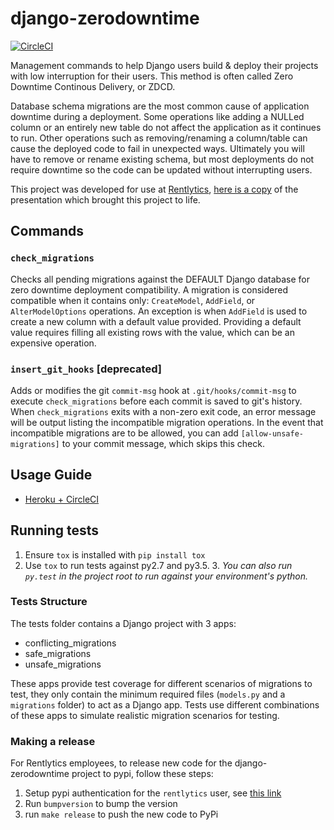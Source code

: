 # django-zerodowntime

[![CircleCI](https://circleci.com/gh/rentlytics/django-zerodowntime.svg?style=svg)](https://circleci.com/gh/rentlytics/django-zerodowntime)

Management commands to help Django users build & deploy their projects with low interruption for their users.  This method is often called Zero Downtime Continous Delivery, or ZDCD.

Database schema migrations are the most common cause of application downtime during a deployment.  Some operations like adding a NULLed column or an entirely new table do not affect the application as it continues to run.  Other operations such as removing/renaming a column/table can cause the deployed code to fail in unexpected ways.  Ultimately you will have to remove or rename existing schema, but most deployments do not require downtime so the code can be updated without interrupting users.

This project was developed for use at [Rentlytics](http://rentlytics.com), [here is a copy](./Rentlytics-ZDCD.pdf) of the presentation which brought this project to life.

## Commands

### `check_migrations`
Checks all pending migrations against the DEFAULT Django database for zero downtime deployment compatibility.  A migration is considered compatible when it contains only: `CreateModel`, `AddField`, or `AlterModelOptions` operations.  An exception is when `AddField` is used to create a new column with a default value provided.  Providing a default value requires filling all existing rows with the value, which can be an expensive operation.


### `insert_git_hooks` [deprecated]
Adds or modifies the git `commit-msg` hook at `.git/hooks/commit-msg` to execute `check_migrations` before each commit is saved to git's history.  When `check_migrations` exits with a non-zero exit code, an error message will be output listing the incompatible migration operations.  In the event that incompatible migrations are to be allowed, you can add `[allow-unsafe-migrations]` to your commit message, which skips this check.


## Usage Guide
* [Heroku + CircleCI](./examples/heroku/)

## Running tests
1. Ensure `tox` is installed with `pip install tox`
2. Use `tox` to run tests against py2.7 and py3.5.
    3. _You can also run `py.test` in the project root to run against   your environment's python._


### Tests Structure
The tests folder contains a Django project with 3 apps:

* conflicting_migrations
* safe_migrations
* unsafe_migrations

These apps provide test coverage for different scenarios of migrations to test, they only contain the minimum required files (`models.py` and a `migrations` folder) to act as a Django app.  Tests use different combinations of these apps to simulate realistic migration scenarios for testing.

### Making a release
For Rentlytics employees, to release new code for the django-zerodowntime project to pypi, follow these steps:

1. Setup pypi authentication for the `rentlytics` user, see [this link](http://peterdowns.com/posts/first-time-with-pypi.html)
2. Run `bumpversion` to bump the version
3. run `make release` to push the new code to PyPi
